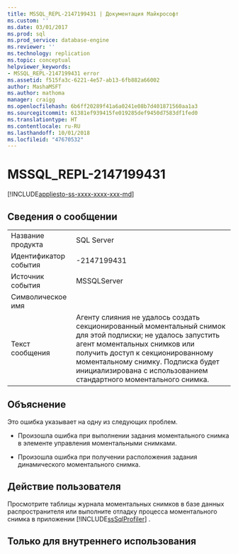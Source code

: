 ```yaml
---
title: MSSQL_REPL-2147199431 | Документация Майкрософт
ms.custom: ''
ms.date: 03/01/2017
ms.prod: sql
ms.prod_service: database-engine
ms.reviewer: ''
ms.technology: replication
ms.topic: conceptual
helpviewer_keywords:
- MSSQL_REPL-2147199431 error
ms.assetid: f515fa3c-6221-4e57-ab13-6fb882a66002
author: MashaMSFT
ms.author: mathoma
manager: craigg
ms.openlocfilehash: 6b6ff20289f41a6a0241e08b7d401871560aa1a3
ms.sourcegitcommit: 61381ef939415fe019285def9450d7583df1fed0
ms.translationtype: HT
ms.contentlocale: ru-RU
ms.lasthandoff: 10/01/2018
ms.locfileid: "47670532"
---
```

# <a name="mssqlrepl-2147199431"></a>MSSQL_REPL-2147199431
[!INCLUDE[appliesto-ss-xxxx-xxxx-xxx-md](../../includes/appliesto-ss-xxxx-xxxx-xxx-md.md)]
    
## <a name="message-details"></a>Сведения о сообщении  
  
|||  
|-|-|  
|Название продукта|SQL Server|  
|Идентификатор события|-2147199431|  
|Источник события|MSSQLServer|  
|Символическое имя||  
|Текст сообщения|Агенту слияния не удалось создать секционированный моментальный снимок для этой подписки; не удалось запустить агент моментальных снимков или получить доступ к секционированному моментальному снимку. Подписка будет инициализирована с использованием стандартного моментального снимка.|  
  
## <a name="explanation"></a>Объяснение  
 Это ошибка указывает на одну из следующих проблем.  
  
-   Произошла ошибка при выполнении задания моментального снимка в элементе управления моментальными снимками.  
  
-   Произошла ошибка при получении расположения задания динамического моментального снимка.  
  
## <a name="user-action"></a>Действие пользователя  
 Просмотрите таблицы журнала моментальных снимков в базе данных распространителя или выполните отладку процесса моментального снимка в приложении [!INCLUDE[ssSqlProfiler](../../includes/sssqlprofiler-md.md)] .  
  
## <a name="internal-only"></a>Только для внутреннего использования  
  
